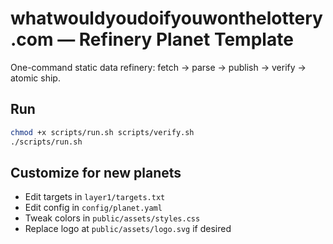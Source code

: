 
# whatwouldyoudoifyouwonthelottery.com — Refinery Planet Template

One-command static data refinery: fetch -> parse -> publish -> verify -> atomic ship.

## Run
```bash
chmod +x scripts/run.sh scripts/verify.sh
./scripts/run.sh
```

## Customize for new planets
- Edit targets in `layer1/targets.txt`
- Edit config in `config/planet.yaml`
- Tweak colors in `public/assets/styles.css`
- Replace logo at `public/assets/logo.svg` if desired
